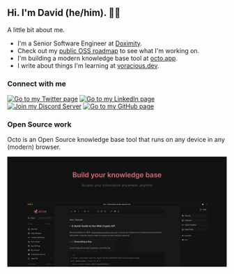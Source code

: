 ## Hi. I'm David (he/him). ✌🏻

A little bit about me.

- I'm a Senior Software Engineer at [Doximity](https://work.doximity.com).
- Check out my [public OSS roadmap](https://github.com/users/voracious/projects/1/views/1) to see what I'm working on.
- I'm building a modern knowledge base tool at [octo.app](https://octo.app).
- I write about things I'm learning at [voracious.dev](https://voracious.dev).

### Connect with me

[![Go to my Twitter page](https://img.shields.io/badge/Twitter-1DA1F2?style=for-the-badge&logo=twitter&logoColor=white)](https://twitter.com/voraciousdev)
[![Go to my LinkedIn page](https://img.shields.io/badge/LinkedIn-0077B5?style=for-the-badge&logo=linkedin&logoColor=white)](https://linkedin.com/in/voracious)
[![Join my Discord Server](https://img.shields.io/badge/Discord-5865F2?style=for-the-badge&logo=discord&logoColor=white)](https://voracious.link/chat)
[![Go to my GitHub page](https://img.shields.io/badge/GitHub-100000?style=for-the-badge&logo=github&logoColor=white)](https://github.com/voracious)

### Open Source work

Octo is an Open Source knowledge base tool that runs on any device in any (modern) browser.

[![octo.app](octo.png)](https://octo.app)
